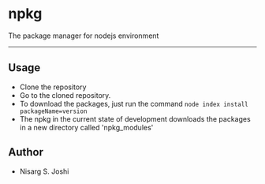 # npkg
The package manager for nodejs environment

---

## Usage
- Clone the repository
- Go to the cloned repository.
- To download the packages, just run the command `node index install packageName=version `
- The npkg in the current state of development downloads the packages in a new directory called 'npkg_modules'

## Author
- Nisarg S. Joshi
